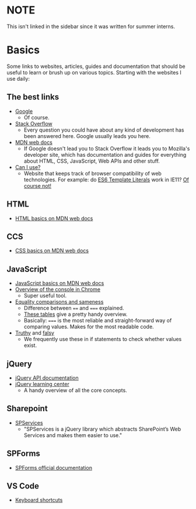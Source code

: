 # NOTE
This isn't linked in the sidebar since it was written for summer interns.

# Basics

Some links to websites, articles, guides and documentation that should be useful to learn or brush up on various topics. Starting with the websites I use daily:

## The best links
- [Google](https://google.com)
    - Of course.
- [Stack Overflow](https://stackoverflow.com/)
    - Every question you could have about any kind of development has been answered here. Google usually leads you here.
- [MDN web docs](https://developer.mozilla.org)
    - If Google doesn't lead you to Stack Overflow it leads you to Mozilla's developer site, which has documentation and guides for everything about HTML, CSS, JavaScript, Web APIs and other stuff. 
- [Can I use?](https://caniuse.com/)
    - Website that keeps track of browser compatibility of web technologies. For example: do [ES6 Template Literals](https://developer.mozilla.org/en-US/docs/Web/JavaScript/Reference/Template_literals) work in IE11? [Of course not!](https://caniuse.com/#feat=template-literals)

## HTML
- [HTML basics on MDN web docs](https://developer.mozilla.org/en-US/docs/Learn/Getting_started_with_the_web/HTML_basics)

## CCS
- [CSS basics on MDN web docs](https://developer.mozilla.org/en-US/docs/Learn/Getting_started_with_the_web/CSS_basics)

## JavaScript
- [JavaScript basics on MDN web docs](https://developer.mozilla.org/en-US/docs/Learn/Getting_started_with_the_web/JavaScript_basics)
- [Overview of the console in Chrome](https://developers.google.com/web/tools/chrome-devtools/console/)
    - Super useful tool.
- [Equality comparisons and sameness](https://developer.mozilla.org/en-US/docs/Web/JavaScript/Equality_comparisons_and_sameness)
    - Difference between `==` and `===` explained.
    - [These tables](https://dorey.github.io/JavaScript-Equality-Table/) give a pretty handy overview.
    - Basically: `===` is the most reliable and straight-forward way of comparing values. Makes for the most readable code.
- [Truthy](https://developer.mozilla.org/en-US/docs/Glossary/Truthy) and [falsy](https://developer.mozilla.org/en-US/docs/Glossary/Falsy)
    - We frequently use these in if statements to check whether values exist.


## jQuery
- [jQuery API documentation](https://api.jquery.com/)
- [jQuery learning center](https://learn.jquery.com/using-jquery-core/)
    - A handy overview of all the core concepts.

## Sharepoint
- [SPServices](http://sympmarc.github.io/SPServices/core/web-services.html)
    - "SPServices is a jQuery library which abstracts SharePoint’s Web Services and makes them easier to use."

## SPForms
- [SPForms official documentation](https://spform.com/documentation)

## VS Code
 - [Keyboard shortcuts](https://code.visualstudio.com/shortcuts/keyboard-shortcuts-windows.pdf)